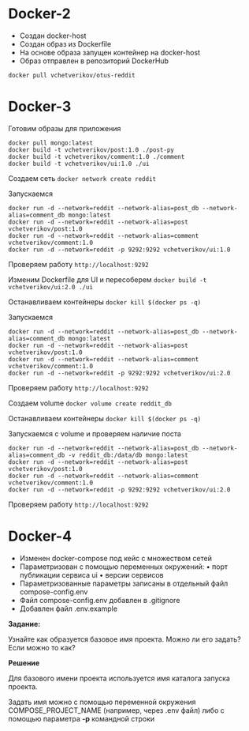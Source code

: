 # Docker-2
- Создан docker-host
- Создан образ из Dockerfile
- На основе образа запущен контейнер на docker-host
- Образ отправлен в репозиторий DockerHub 

`docker pull vchetverikov/otus-reddit`

# Docker-3

Готовим образы для приложения

```
docker pull mongo:latest
docker build -t vchetverikov/post:1.0 ./post-py
docker build -t vchetverikov/comment:1.0 ./comment
docker build -t vchetverikov/ui:1.0 ./ui
```

Создаем сеть
`docker network create reddit`

Запускаемся
```
docker run -d --network=reddit --network-alias=post_db --network-alias=comment_db mongo:latest
docker run -d --network=reddit --network-alias=post vchetverikov/post:1.0
docker run -d --network=reddit --network-alias=comment vchetverikov/comment:1.0
docker run -d --network=reddit -p 9292:9292 vchetverikov/ui:1.0
```

Проверяем работу
`http://localhost:9292`

Изменим Dockerfile для UI и пересоберем
`docker build -t vchetverikov/ui:2.0 ./ui`

Останавливаем контейнеры
`docker kill $(docker ps -q)`

Запускаемся
```
docker run -d --network=reddit --network-alias=post_db --network-alias=comment_db mongo:latest
docker run -d --network=reddit --network-alias=post vchetverikov/post:1.0
docker run -d --network=reddit --network-alias=comment vchetverikov/comment:1.0
docker run -d --network=reddit -p 9292:9292 vchetverikov/ui:2.0
```

Проверяем работу
`http://localhost:9292`

Создаем volume
`docker volume create reddit_db`

Останавливаем контейнеры
`docker kill $(docker ps -q)`

Запускаемся с volume и проверяем наличие поста
```
docker run -d --network=reddit --network-alias=post_db --network-alias=comment_db -v reddit_db:/data/db mongo:latest
docker run -d --network=reddit --network-alias=post vchetverikov/post:1.0
docker run -d --network=reddit --network-alias=comment vchetverikov/comment:1.0
docker run -d --network=reddit -p 9292:9292 vchetverikov/ui:2.0
```

Проверяем работу
`http://localhost:9292`

# Docker-4

- Изменен docker-compose под кейс с множеством сетей
- Параметризован с помощью переменных окружений:
  • порт публикации сервиса ui
  • версии сервисов
- Параметризованные параметры записаны в отдельный файл compose-config.env
- Файл compose-config.env добавлен в .gitignore
- Добавлен файл .env.example

**Задание:**

Узнайте как образуется базовое имя проекта. Можно
ли его задать? Если можно то как?

**Решение**

Для базового имени проекта используется имя каталога запуска проекта.

Задать имя можно с помощью переменной окружения COMPOSE_PROJECT_NAME (например, через .env файл) 
либо с помощью параметра **-p** командной строки
